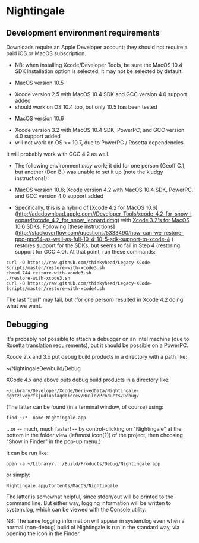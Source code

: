 Nightingale
===========

Development environment requirements
------------------------------------
Downloads require an Apple Developer account; they should not require a paid iOS or MacOS subscription.
 - NB: when installing Xcode/Developer Tools, be sure the MacOS 10.4 SDK installation option is selected; it may not be selected by default.

* MacOS version 10.5
 - Xcode version 2.5 with MacOS 10.4 SDK and GCC version 4.0 support added
 - should work on OS 10.4 too, but only 10.5 has been tested

* MacOS version 10.6
 - Xcode version 3.2 with MacOS 10.4 SDK, PowerPC, and GCC version 4.0 support added
 - will not work on OS >= 10.7, due to PowerPC / Rosetta dependencies

It will probably work with GCC 4.2 as well.

* The following environment _may_ work; it did for one person (Geoff C.), but another (Don B.) was unable to set it up (note the kludgy instructions!):

* MacOS version 10.6; Xcode version 4.2 with MacOS 10.4 SDK, PowerPC, and GCC version 4.0 support added 
 - Specifically, this is a hybrid of [Xcode 4.2 for MacOS 10.6] (http://adcdownload.apple.com//Developer_Tools/xcode_4.2_for_snow_leopard/xcode_4.2_for_snow_leopard.dmg)
 with [Xcode 3.2's for MacOS 10.6](http://adcdownload.apple.com//Developer_Tools/xcode_3.2.6_and_ios_sdk_4.3__final/xcode_3.2.6_and_ios_sdk_4.3.dmg) SDKs.
 Following [these instructions] (http://stackoverflow.com/questions/5333490/how-can-we-restore-ppc-ppc64-as-well-as-full-10-4-10-5-sdk-support-to-xcode-4
) restores support for the SDKs, but seems to fail in Step 4 (restoring support for GCC 4.0). At that point, run these commands:

```
curl -O https://raw.github.com/thinkyhead/Legacy-XCode-Scripts/master/restore-with-xcode3.sh
chmod 744 restore-with-xcode3.sh
./restore-with-xcode3.sh
curl -O https://raw.github.com/thinkyhead/Legacy-XCode-Scripts/master/restore-with-xcode4.sh
```

The last "curl" may fail, but (for one person) resulted in Xcode 4.2 doing what we want.


Debugging
---------
It's probably not possible to attach a debugger on an Intel machine (due to Rosetta translation requirements), but it should be possible on a PowerPC.

Xcode 2.x and 3.x put debug build products in a directory with a path like:

~/NightingaleDev/build/Debug

XCode 4.x and above puts debug build products in a directory like:

`~/Library/Developer/Xcode/DerivedData/Nightingale-dghtzivoyrfkjudiupfaqdqicrev/Build/Products/Debug/`

(The latter can be found (in a terminal window, of course) using:

`find ~/* -name Nightingale.app`

...or -- much, much faster! -- by control-clicking on "Nightingale" at the bottom in the folder view (leftmost icon(?)) of the project, then choosing "Show in Finder" in the pop-up menu.)

It can be run like:

`open -a ~/Library/.../Build/Products/Debug/Nightingale.app`

or simply:

`Nightingale.app/Contents/MacOS/Nightingale`

The latter is somewhat helpful, since stderr/out will be printed to the command line. But either way, logging information will be written to system.log, which can be viewed with the Console utility.

NB: The same logging information will appear in system.log even when a normal (non-debug) build of Nightingale is run in the standard way, via opening the icon in the Finder.

